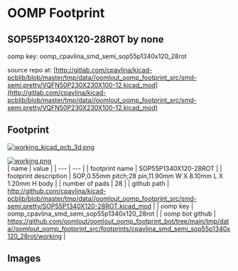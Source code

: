 # OOMP Footprint  
## SOP55P1340X120-28ROT  by none  
  
oomp key: oomp_cpavlina_smd_semi_sop55p1340x120_28rot  
  
source repo at: [http://gitlab.com/cpavlina/kicad-pcblib/blob/master/tmp/data//oomlout_oomp_footprint_src/smd-semi.pretty/VQFN50P230X230X100-12.kicad_mod](http://gitlab.com/cpavlina/kicad-pcblib/blob/master/tmp/data//oomlout_oomp_footprint_src/smd-semi.pretty/VQFN50P230X230X100-12.kicad_mod)  
## Footprint  
  
[![working_kicad_pcb_3d.png](working_kicad_pcb_3d_600.png)](working_kicad_pcb_3d.png)  
  
[![working.png](working_600.png)](working.png)  
| name | value | 
| --- | --- | 
| footprint name | SOP55P1340X120-28ROT | 
| footprint description | SOP,0.55mm pitch;28 pin,11.90mm W X 8.10mm L X 1.20mm H body | 
| number of pads | 28 | 
| github path | http://github.com/cpavlina/kicad-pcblib/blob/master/tmp/data//oomlout_oomp_footprint_src/smd-semi.pretty/SOP55P1340X120-28ROT.kicad_mod | 
| oomp key | oomp_cpavlina_smd_semi_sop55p1340x120_28rot | 
| oomp bot github | https://github.com/oomlout/oomlout_oomp_footprint_bot/tree/main/tmp/data//oomlout_oomp_footprint_src/footprints/cpavlina_smd_semi_sop55p1340x120_28rot/working | 
## Images  

